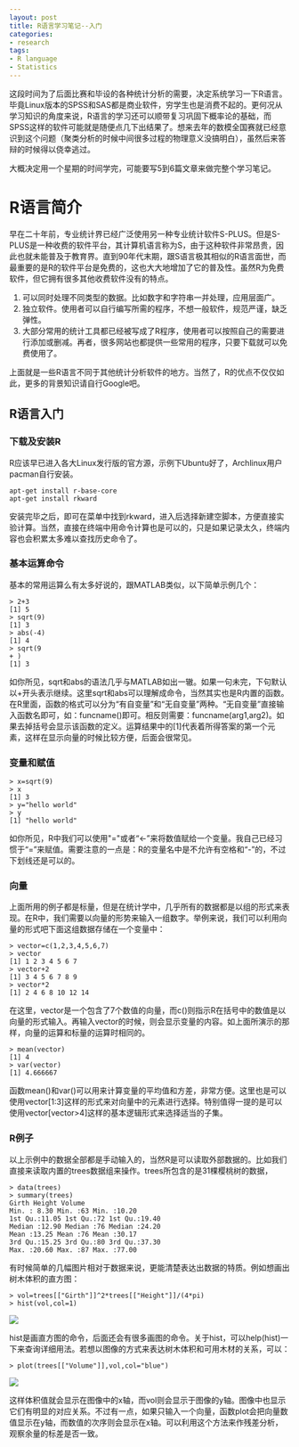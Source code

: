 ```yaml
---
layout: post
title: R语言学习笔记--入门
categories:
- research
tags:
- R language
- Statistics
---
```


这段时间为了后面比赛和毕设的各种统计分析的需要，决定系统学习一下R语言。毕竟Linux版本的SPSS和SAS都是商业软件，穷学生也是消费不起的。更何况从学习知识的角度来说，R语言的学习还可以顺带复习巩固下概率论的基础，而SPSS这样的软件可能就是随便点几下出结果了。想来去年的数模全国赛就已经意识到这个问题（聚类分析的时候中间很多过程的物理意义没搞明白），虽然后来答辩的时候得以侥幸逃过。

大概决定用一个星期的时间学完，可能要写5到6篇文章来做完整个学习笔记。

# R语言简介
早在二十年前，专业统计界已经广泛使用另一种专业统计软件S-PLUS。但是S-PLUS是一种收费的软件平台，其计算机语言称为S，由于这种软件非常昂贵，因此也就未能普及于教育界。直到90年代末期，跟S语言极其相似的R语言面世，而最重要的是R的软件平台是免费的，这也大大地增加了它的普及性。虽然R为免费软件，但它拥有很多其他收费软件没有的特点。

  1. 可以同时处理不同类型的数据。比如数字和字符串一并处理，应用层面广。
  2. 独立软件。使用者可以自行编写所需的程序，不想一般软件，规范严谨，缺乏弹性。
  3. 大部分常用的统计工具都已经被写成了R程序，使用者可以按照自己的需要进行添加或删减。再者，很多网站也都提供一些常用的程序，只要下载就可以免费使用了。

上面就是一些R语言不同于其他统计分析软件的地方。当然了，R的优点不仅仅如此，更多的背景知识请自行Google吧。

## R语言入门
### 下载及安装R
R应该早已进入各大Linux发行版的官方源，示例下Ubuntu好了，Archlinux用户pacman自行安装。

	apt-get install r-base-core
	apt-get install rkward

安装完毕之后，即可在菜单中找到rkward，进入后选择新建空脚本，方便直接实验计算。当然，直接在终端中用命令计算也是可以的，只是如果记录太久，终端内容也会积累太多难以查找历史命令了。

### 基本运算命令
基本的常用运算么有太多好说的，跟MATLAB类似，以下简单示例几个：

	> 2+3
	[1] 5
	> sqrt(9)
	[1] 3
	> abs(-4)
	[1] 4
	> sqrt(9
	+ )
	[1] 3

如你所见，sqrt和abs的语法几乎与MATLAB如出一辙。如果一句未完，下句默认以+开头表示继续。这里sqrt和abs可以理解成命令，当然其实也是R内置的函数。在R里面，函数的格式可以分为“有自变量”和“无自变量”两种。“无自变量”直接输入函数名即可，如：funcname()即可。相反则需要：funcname(arg1,arg2)。如果去掉括号会显示该函数的定义。运算结果中的[1]代表着所得答案的第一个元素，这样在显示向量的时候比较方便，后面会很常见。

### 变量和赋值
	> x=sqrt(9)
	> x
	[1] 3
	> y="hello world"
	> y
	[1] "hello world"

如你所见，R中我们可以使用"="或者“<-”来将数值赋给一个变量。我自己已经习惯于“=”来赋值。需要注意的一点是：R的变量名中是不允许有空格和“-”的，不过下划线还是可以的。

### 向量
上面所用的例子都是标量，但是在统计学中，几乎所有的数据都是以组的形式来表现。在R中，我们需要以向量的形势来输入一组数字。举例来说，我们可以利用向量的形式吧下面这组数据存储在一个变量中：

	> vector=c(1,2,3,4,5,6,7)
	> vector
	[1] 1 2 3 4 5 6 7
	> vector+2
	[1] 3 4 5 6 7 8 9
	> vector*2
	[1] 2 4 6 8 10 12 14

在这里，vector是一个包含了7个数值的向量，而c()则指示R在括号中的数值是以向量的形式输入。再输入vector的时候，则会显示变量的内容。如上面所演示的那样，向量的运算和标量的运算时相同的。

	> mean(vector)
	[1] 4
	> var(vector)
	[1] 4.666667

函数mean()和var()可以用来计算变量的平均值和方差，非常方便。这里也是可以使用vector[1:3]这样的形式来对向量中的元素进行选择。特别值得一提的是可以使用vector[vector>4]这样的基本逻辑形式来选择适当的子集。

### R例子
以上示例中的数据全部都是手动输入的，当然R是可以读取外部数据的。比如我们直接来读取内置的trees数据组来操作。trees所包含的是31棵樱桃树的数据，

	> data(trees)
	> summary(trees)
	Girth Height Volume
	Min. : 8.30 Min. :63 Min. :10.20
	1st Qu.:11.05 1st Qu.:72 1st Qu.:19.40
	Median :12.90 Median :76 Median :24.20
	Mean :13.25 Mean :76 Mean :30.17
	3rd Qu.:15.25 3rd Qu.:80 3rd Qu.:37.30
	Max. :20.60 Max. :87 Max. :77.00

有时候简单的几幅图片相对于数据来说，更能清楚表达出数据的特质。例如想画出树木体积的直方图：

	> vol=trees[["Girth"]]^2*trees[["Height"]]/(4*pi)
	> hist(vol,col=1)

[![](http://panda0411.com/wordpress/wp-content/uploads/2012/02/graph01.png)](http://panda0411.com/wordpress/wp-content/uploads/2012/02/graph01.png)

hist是画直方图的命令，后面还会有很多画图的命令。关于hist，可以help(hist)一下来查询详细用法。若想以图像的方式来表达树木体积和可用木材的关系，可以：

	> plot(trees[["Volume"]],vol,col="blue")

[![](http://panda0411.com/wordpress/wp-content/uploads/2012/02/out2-1024x559.png)](http://panda0411.com/wordpress/wp-content/uploads/2012/02/out2.png)

这样体积值就会显示在图像中的x轴，而vol则会显示于图像的y轴。图像中也显示它们有明显的对应关系。不过有一点，如果只输入一个向量，函数plot会把向量数值显示在y轴，而数值的次序则会显示在x轴。可以利用这个方法来作残差分析，观察余量的标差是否一致。